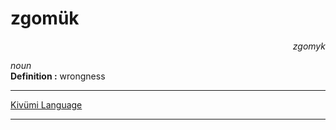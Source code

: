 
# zgomük

<div align="right"><i>zgomyk</i></div>

*noun*  
**Definition :** wrongness  

---

[Kivümi Language](../README.md)

---
